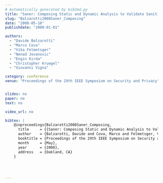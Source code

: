 ```yaml
---
# Automatically generated by bib2md.py
title: "Saner: Composing Static and Dynamic Analysis to Validate Sanitization in Web Applications"
slug: "Balzarotti2008Saner_Composing"
date: "2008-05-18"
publishdate: "2000-01-01"

authors:
  - "Davide Balzarotti"
  - "Marco Cova"
  - "Vika Felmetsger"
  - "Nenad Jovanovic"
  - "Engin Kirda"
  - "Christopher Kruegel"
  - "Giovanni Vigna"

category: conference
venue: "Proceedings of the 29th IEEE Symposium on Security and Privacy"


slides: no
paper: no
text: no

video_url: no

bibtex: |
    @inproceedings{Balzarotti2008Saner_Composing,
      title     = {{Saner: Composing Static and Dynamic Analysis to Validate Sanitization in Web Applications}},
      author    = {Balzarotti, Davide and Cova, Marco and Felmetsger, Vika and Jovanovic, Nenad and Kirda, Engin and Kruegel, Christopher and Vigna, Giovanni},
      booktitle = {Proceedings of the 29th IEEE Symposium on Security and Privacy},
      month     = {May},
      year      = {2008},
      address   = {Oakland, CA}
    }




---
```


